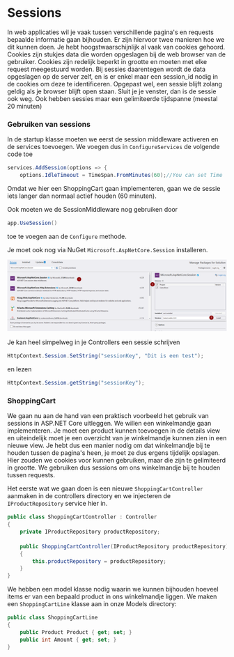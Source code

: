 # Sessions

In web applicaties wil je vaak tussen verschillende pagina's en requests bepaalde informatie gaan bijhouden. Er zijn hiervoor twee manieren hoe we dit kunnen doen. Je hebt hoogstwaarschijnlijk al vaak van cookies gehoord. Cookies zijn stukjes data die worden opgeslagen bij de web browser van de gebruiker. Cookies zijn redelijk beperkt in grootte en moeten met elke request meegestuurd worden. Bij sessies daarentegen wordt de data opgeslagen op de server zelf, en is er enkel maar een session\_id nodig in de cookies om deze te identificeren. Opgepast wel, een sessie blijft zolang geldig als je browser blijft open staan. Sluit je je venster, dan is de sessie ook weg. Ook hebben sessies maar een gelimiteerde tijdspanne \(meestal 20 minuten\)

### Gebruiken van sessions

In de startup klasse moeten we eerst de session middleware activeren en de services toevoegen. We voegen dus in `ConfigureServices` de volgende code toe

```csharp
services.AddSession(options => {
    options.IdleTimeout = TimeSpan.FromMinutes(60);//You can set Time   
```

Omdat we hier een ShoppingCart gaan implementeren, gaan we de sessie iets langer dan normaal actief houden \(60 minuten\).

Ook moeten we de SessionMiddleware nog gebruiken door 

```csharp
app.UseSession()
```

toe te voegen aan de `Configure` methode.

Je moet ook nog via NuGet `Microsoft.AspNetCore.Session` installeren.

![](../.gitbook/assets/image%20%2892%29.png)

Je kan heel simpelweg in je Controllers een sessie schrijven

```csharp
HttpContext.Session.SetString("sessionKey", "Dit is een test");
```

en lezen

```csharp
HttpContext.Session.getString("sessionKey");
```

### ShoppingCart

We gaan nu aan de hand van een praktisch voorbeeld het gebruik van sessions in ASP.NET Core uitleggen. We willen een winkelmandje gaan implementeren. Je moet een product kunnen toevoegen in de details view en uiteindelijk moet je een overzicht van je winkelmandje kunnen zien in een nieuwe view. Je hebt dus een manier nodig om dat winkelmandje bij te houden tussen de pagina's heen, je moet ze dus ergens tijdelijk opslagen. Hier zouden we cookies voor kunnen gebruiken, maar die zijn te gelimiteerd in grootte. We gebruiken dus sessions om ons winkelmandje bij te houden tussen requests.

Het eerste wat we gaan doen is een nieuwe `ShoppingCartController` aanmaken in de controllers directory en we injecteren de `IProductRepository` service hier in.

```csharp
public class ShoppingCartController : Controller
{
    private IProductRepository productRepository;

    public ShoppingCartController(IProductRepository productRepository)
    {
        this.productRepository = productRepository;
    }
}
```

We hebben een model klasse nodig waarin we kunnen bijhouden hoeveel items er van een bepaald product in ons winkelmandje liggen. We maken een `ShoppingCartLine` klasse aan in onze Models directory:

```csharp
public class ShoppingCartLine
{
    public Product Product { get; set; }
    public int Amount { get; set; }
}
```




